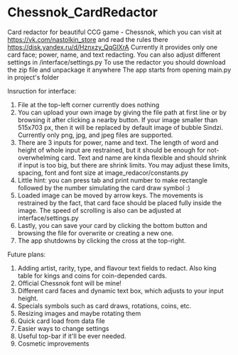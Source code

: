 # Chessnok_CardRedactor
Card redactor for beautiful CCG game - Chessnok, which you can visit at https://vk.com/nastolkin_store and read the rules there https://disk.yandex.ru/d/Hznxzy_QqGlXrA
Currently it provides only one card face; power, name, and text redacting. You can also adjust different settings in /interface/settings.py
To use the redactor you should download the zip file and unpackage it anywhere
The app starts from opening main.py in project's folder

Insruction for interface:
1. File at the top-left corner currently does nothing
2. You can upload your own image by giving the file path at first line or by browsing it after clicking a nearby button. If your image smaller than 515х703 px, then it will be replaced by default image of bubble Sindzi. Currently only png, jpg, and jpeg files are supported.
3. There are 3 inputs for power, name and text. The length of word and height of whole input are restrained, but it should be enough for not-overwhelming card. Text and name are kinda flexible and should shrink if input is too big, but there are shrink limits. You may adjust these limits, spacing, font and font size at image_redacor/constants.py
4. Little hint: you can press tab and print number to make rectangle followed by the number simulating the card draw symbol :)
5. Loaded image can be moved by arrow keys. The movements is restrained by the fact, that card face should be placed fully inside the image. The speed of scrolling is also can be adjusted at interface/settings.py
6. Lastly, you can save your card by clicking the bottom button and browsing the file for overwrite or creating a new one.
7. The app shutdowns by clicking the cross at the top-right.

Future plans:
1. Adding artist, rarity, type, and flavour text fields to redact. Also king table for kings and coins for coin-depended cards.
2. Official Chessnok font will be mine!
3. Different card faces and dynamic text box, which adjusts to your input height.
4. Specials symbols such as card draws, rotations, coins, etc.
5. Resizing images and maybe rotating them
6. Quick card load from data file
7. Easier ways to change settings
8. Useful top-bar if it'll be ever needed.
9. Cosmetic improvements
